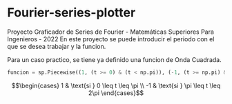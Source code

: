 # Fourier-series-plotter

Proyecto Graficador de Series de Fourier - Matemáticas Superiores Para Ingenieros - 2022
En este proyecto se puede introducir el periodo con el que se desea trabajar y la funcion.

Para un caso practico, se tiene ya definido una funcion de Onda Cuadrada.

```python
funcion = sp.Piecewise((1, (t >= 0) & (t < np.pi)), (-1, (t >= np.pi) & (t < 2 * np.pi)))
```

$$\begin{cases} 1 & \text{si } 0 \leq t \leq \pi \\ -1 & \text{si } \pi \leq t \leq 2\pi \end{cases}$$
